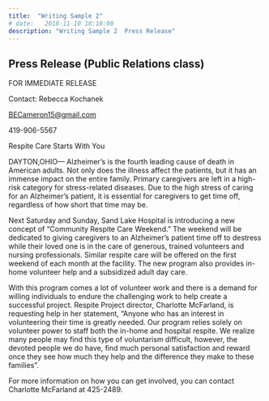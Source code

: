 ```yaml
---
title:  "Writing Sample 2"
# date:   2018-11-10 10:18:00
description: "Writing Sample 2  Press Release"
---
```


## Press Release (Public Relations class) 

FOR IMMEDIATE RELEASE

Contact: Rebecca Kochanek

BECameron15@gmail.com

419-906-5567

Respite Care Starts With You 

 
DAYTON,OHIO— Alzheimer’s is the fourth leading cause of death in American adults. Not only does the illness affect the patients, but it has an immense impact on the entire family. Primary caregivers are left in a high-risk category for stress-related diseases. Due to the high stress of caring for an Alzheimer’s patient, it is essential for caregivers to get time off, regardless of how short that time may be. 

Next Saturday and Sunday, Sand Lake Hospital is introducing a new concept of “Community Respite Care Weekend.” The weekend will be dedicated to giving caregivers to an Alzheimer’s patient time off to destress while their loved one is in the care of generous, trained volunteers and nursing professionals. Similar respite care will be offered on the first weekend of each month at the facility. The new program also provides in-home volunteer help and a subsidized adult day care. 

With this program comes a lot of volunteer work and there is a demand for willing individuals to endure the challenging work to help create a successful project. Respite Project director, Charlotte McFarland, is requesting help in her statement, “Anyone who has an interest in volunteering their time is greatly needed. Our program relies solely on volunteer power to staff both the in-home and hospital respite. We realize many people may find this type of voluntarism difficult, however, the devoted people we do have, find much personal satisfaction and reward once they see how much they help and the difference they make to these families”.

For more information on how you can get involved, you can contact Charlotte McFarland at 425-2489.

